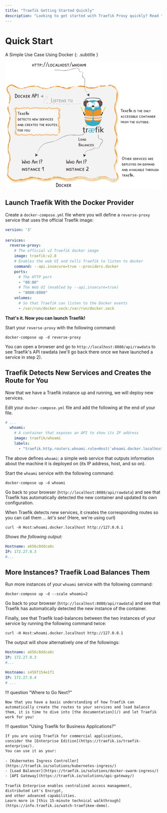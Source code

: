 ```yaml
---
title: "Traefik Getting Started Quickly"
description: "Looking to get started with Traefik Proxy quickly? Read the technical documentation to learn a simple use case that leverages Docker."
---
```


# Quick Start

A Simple Use Case Using Docker
{: .subtitle }

![quickstart-diagram](../assets/img/quickstart-diagram.png)

## Launch Traefik With the Docker Provider

Create a `docker-compose.yml` file where you will define a `reverse-proxy` service that uses the official Traefik image:

```yaml
version: '3'

services:
  reverse-proxy:
    # The official v2 Traefik docker image
    image: traefik:v2.8
    # Enables the web UI and tells Traefik to listen to docker
    command: --api.insecure=true --providers.docker
    ports:
      # The HTTP port
      - "80:80"
      # The Web UI (enabled by --api.insecure=true)
      - "8080:8080"
    volumes:
      # So that Traefik can listen to the Docker events
      - /var/run/docker.sock:/var/run/docker.sock
```

**That's it. Now you can launch Traefik!**

Start your `reverse-proxy` with the following command:

```shell
docker-compose up -d reverse-proxy
```

You can open a browser and go to `http://localhost:8080/api/rawdata` to see Traefik's API rawdata (we'll go back there once we have launched a service in step 2).

## Traefik Detects New Services and Creates the Route for You

Now that we have a Traefik instance up and running, we will deploy new services.

Edit your `docker-compose.yml` file and add the following at the end of your file.

```yaml
# ...
  whoami:
    # A container that exposes an API to show its IP address
    image: traefik/whoami
    labels:
      - "traefik.http.routers.whoami.rule=Host(`whoami.docker.localhost`)"
```

The above defines `whoami`: a simple web service that outputs information about the machine it is deployed on (its IP address, host, and so on).

Start the `whoami` service with the following command:

```shell
docker-compose up -d whoami
```

Go back to your browser (`http://localhost:8080/api/rawdata`) and see that Traefik has automatically detected the new container and updated its own configuration.

When Traefik detects new services, it creates the corresponding routes so you can call them ... _let's see!_  (Here, we're using curl)

```shell
curl -H Host:whoami.docker.localhost http://127.0.0.1
```

_Shows the following output:_

```yaml
Hostname: a656c8ddca6c
IP: 172.27.0.3
#...
```

## More Instances? Traefik Load Balances Them

Run more instances of your `whoami` service with the following command:

```shell
docker-compose up -d --scale whoami=2
```

Go back to your browser (`http://localhost:8080/api/rawdata`) and see that Traefik has automatically detected the new instance of the container.

Finally, see that Traefik load-balances between the two instances of your service by running the following command twice:

```shell
curl -H Host:whoami.docker.localhost http://127.0.0.1
```

The output will show alternatively one of the followings:

```yaml
Hostname: a656c8ddca6c
IP: 172.27.0.3
#...
```

```yaml
Hostname: s458f154e1f1
IP: 172.27.0.4
# ...
```

!!! question "Where to Go Next?"

    Now that you have a basic understanding of how Traefik can automatically create the routes to your services and load balance them, it is time to dive into [the documentation](/) and let Traefik work for you!

!!! question "Using Traefik for Business Applications?"

    If you are using Traefik for commercial applications,
    consider the [Enterprise Edition](https://traefik.io/traefik-enterprise/).
    You can use it as your:

    - [Kubernetes Ingress Controller](https://traefik.io/solutions/kubernetes-ingress/)
    - [Load Balancer](https://traefik.io/solutions/docker-swarm-ingress/)
    - [API Gateway](https://traefik.io/solutions/api-gateway/)

    Traefik Enterprise enables centralized access management,
    distributed Let's Encrypt,
    and other advanced capabilities.
    Learn more in [this 15-minute technical walkthrough](https://info.traefik.io/watch-traefikee-demo).
